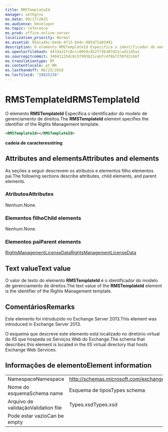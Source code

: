 ```yaml
---
title: RMSTemplateId
manager: sethgros
ms.date: 09/17/2015
ms.audience: Developer
ms.topic: reference
ms.prod: office-online-server
localization_priority: Normal
ms.assetid: 95aca4bc-beeb-4f13-b44c-885d72a83491
description: O elemento RMSTemplateId Especifica o identificador do modelo de gerenciamento de direitos.
ms.openlocfilehash: 447da31fc0ccc0059c852f73b307d21cad11d5a1
ms.sourcegitcommit: 34041125dc8c5f993b21cebfc4f8b72f0fd2cb6f
ms.translationtype: MT
ms.contentlocale: pt-BR
ms.lasthandoff: 06/25/2018
ms.locfileid: "19825238"
---
```

# <a name="rmstemplateid"></a><span data-ttu-id="53b4e-103">RMSTemplateId</span><span class="sxs-lookup"><span data-stu-id="53b4e-103">RMSTemplateId</span></span>

<span data-ttu-id="53b4e-104">O elemento **RMSTemplateId** Especifica o identificador do modelo de gerenciamento de direitos.</span><span class="sxs-lookup"><span data-stu-id="53b4e-104">The **RMSTemplateId** element specifies the identifier of the Rights Management template.</span></span> 
  
```XML
<RMSTemplateId></RMSTemplateId>
```

 <span data-ttu-id="53b4e-105">**cadeia de caracteres**</span><span class="sxs-lookup"><span data-stu-id="53b4e-105">**string**</span></span>
## <a name="attributes-and-elements"></a><span data-ttu-id="53b4e-106">Attributes and elements</span><span class="sxs-lookup"><span data-stu-id="53b4e-106">Attributes and elements</span></span>

<span data-ttu-id="53b4e-107">As seções a seguir descrevem os atributos e elementos filho elementos pai.</span><span class="sxs-lookup"><span data-stu-id="53b4e-107">The following sections describe attributes, child elements, and parent elements.</span></span>
  
### <a name="attributes"></a><span data-ttu-id="53b4e-108">Atributos</span><span class="sxs-lookup"><span data-stu-id="53b4e-108">Attributes</span></span>

<span data-ttu-id="53b4e-109">Nenhum.</span><span class="sxs-lookup"><span data-stu-id="53b4e-109">None.</span></span>
  
### <a name="child-elements"></a><span data-ttu-id="53b4e-110">Elementos filho</span><span class="sxs-lookup"><span data-stu-id="53b4e-110">Child elements</span></span>

<span data-ttu-id="53b4e-111">Nenhum.</span><span class="sxs-lookup"><span data-stu-id="53b4e-111">None.</span></span>
  
### <a name="parent-elements"></a><span data-ttu-id="53b4e-112">Elementos pai</span><span class="sxs-lookup"><span data-stu-id="53b4e-112">Parent elements</span></span>

[<span data-ttu-id="53b4e-113">RightsManagementLicenseData</span><span class="sxs-lookup"><span data-stu-id="53b4e-113">RightsManagementLicenseData</span></span>](rightsmanagementlicensedata.md)
  
## <a name="text-value"></a><span data-ttu-id="53b4e-114">Text value</span><span class="sxs-lookup"><span data-stu-id="53b4e-114">Text value</span></span>

<span data-ttu-id="53b4e-115">O valor de texto do elemento **RMSTemplateId** é o identificador do modelo de gerenciamento de direitos.</span><span class="sxs-lookup"><span data-stu-id="53b4e-115">The text value of the **RMSTemplateId** element is the identifier of the Rights Management template.</span></span> 
  
## <a name="remarks"></a><span data-ttu-id="53b4e-116">Comentários</span><span class="sxs-lookup"><span data-stu-id="53b4e-116">Remarks</span></span>

<span data-ttu-id="53b4e-117">Este elemento foi introduzido no Exchange Server 2013.</span><span class="sxs-lookup"><span data-stu-id="53b4e-117">This element was introduced in Exchange Server 2013.</span></span>
  
<span data-ttu-id="53b4e-118">O esquema que descreve este elemento está localizado no diretório virtual do IIS que hospeda os Serviços Web do Exchange.</span><span class="sxs-lookup"><span data-stu-id="53b4e-118">The schema that describes this element is located in the IIS virtual directory that hosts Exchange Web Services.</span></span>
  
## <a name="element-information"></a><span data-ttu-id="53b4e-119">Informações de elemento</span><span class="sxs-lookup"><span data-stu-id="53b4e-119">Element information</span></span>

|||
|:-----|:-----|
|<span data-ttu-id="53b4e-120">Namespace</span><span class="sxs-lookup"><span data-stu-id="53b4e-120">Namespace</span></span>  <br/> |http://schemas.microsoft.com/exchange/services/2006/types  <br/> |
|<span data-ttu-id="53b4e-121">Nome do esquema</span><span class="sxs-lookup"><span data-stu-id="53b4e-121">Schema name</span></span>  <br/> |<span data-ttu-id="53b4e-122">Esquema de tipos</span><span class="sxs-lookup"><span data-stu-id="53b4e-122">Types schema</span></span>  <br/> |
|<span data-ttu-id="53b4e-123">Arquivo de validação</span><span class="sxs-lookup"><span data-stu-id="53b4e-123">Validation file</span></span>  <br/> |<span data-ttu-id="53b4e-124">Types.xsd</span><span class="sxs-lookup"><span data-stu-id="53b4e-124">Types.xsd</span></span>  <br/> |
|<span data-ttu-id="53b4e-125">Pode estar vazio</span><span class="sxs-lookup"><span data-stu-id="53b4e-125">Can be empty</span></span>  <br/> ||
   

